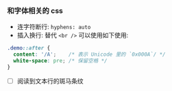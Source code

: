 ### 和字体相关的 css

* 连字符断行: `hyphens: auto`
* 插入换行: 替代 `<br />` 可以使用如下使用:

```css
.demo::after {
  content: '/A';    /* 表示 Unicode 里的 `0x000A`/ */
  white-space: pre; /* 保留空格 */
}
```

- [ ] 阅读到文本行的斑马条纹